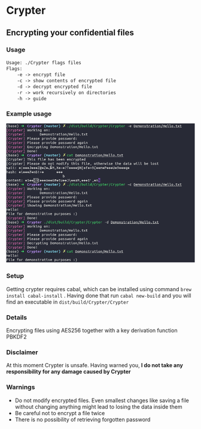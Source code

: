 # Crypter
## Encrypting your confidential files
### Usage
```
Usage: ./Crypter flags files
Flags: 
    -e -> encrypt file
    -c -> show contents of encrypted file
    -d -> decrypt encrypted file
    -r -> work recursively on directories
    -h -> guide
```
### Example usage
![Example usage](Demonstration/Example.png)
### Setup
Getting crypter requires cabal, which can be installed using command
``` brew install cabal-install ```
. Having done that run
``` cabal new-build ```
and you will find an executable in `dist/build/Crypter/Crypter`
### Details
Encrypting files using AES256 together with a key derivation function PBKDF2
### Disclaimer
At this moment Crypter is unsafe. Having warned you, **I do not take any responsibility for any damage caused by Crypter**
### Warnings
- Do not modify encrypted files. Even smallest changes like saving a file without changing anything might lead to losing the data inside them
- Be careful not to encrypt a file twice
- There is no possibility of retrieving forgotten password
